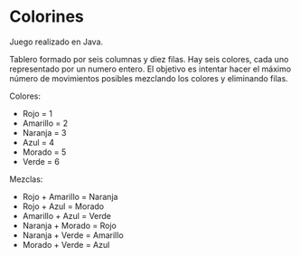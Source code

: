 Colorines
=========
Juego realizado en Java.

Tablero formado por seis columnas y diez filas. Hay seis colores, cada uno representado por un numero entero.
El objetivo es intentar hacer el máximo número de movimientos posibles mezclando los colores y eliminando filas.

Colores:

- Rojo = 1
- Amarillo = 2
- Naranja = 3
- Azul = 4
- Morado = 5
- Verde = 6
          
Mezclas:

- Rojo + Amarillo = Naranja
- Rojo + Azul = Morado
- Amarillo + Azul = Verde
- Naranja + Morado = Rojo
- Naranja + Verde = Amarillo
- Morado + Verde = Azul
